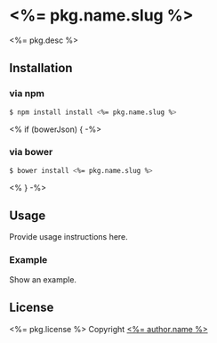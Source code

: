 # <%= pkg.name.slug %>

<%= pkg.desc %>

## Installation

### via npm
```bash
$ npm install install <%= pkg.name.slug %>
```

<% if (bowerJson) { -%>
### via bower
```bash
$ bower install <%= pkg.name.slug %>
```

<% } -%>
## Usage

Provide usage instructions here.

### Example

Show an example.

## License

<%= pkg.license %> Copyright [<%= author.name %>](<%= author.email %>)
